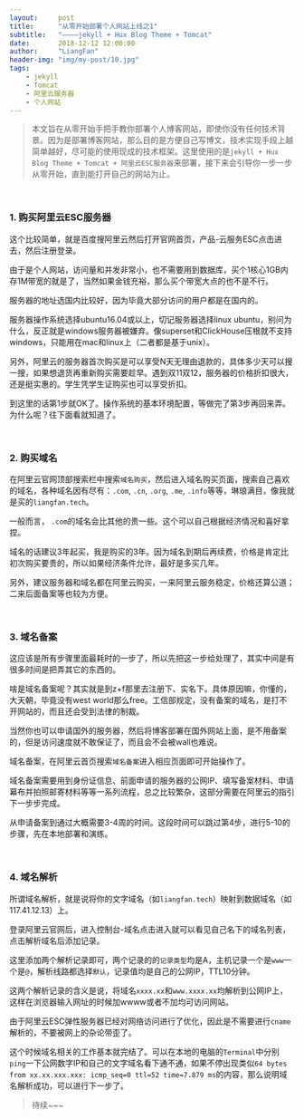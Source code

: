 ```yaml
---
layout:     post
title:      "从零开始部署个人网站上线之1"
subtitle:   "————jekyll + Hux Blog Theme + Tomcat"
date:       2018-12-12 12:00:00
author:     "LiangFan"
header-img: "img/my-post/10.jpg"
tags:
    - jekyll
    - Tomcat
    - 阿里云服务器
    - 个人网站
---
```


> 本文旨在从零开始手把手教你部署个人博客网站，即使你没有任何技术背景。因为是部署博客网站，那么目的是方便自己写博文，技术实现手段上越简单越好，尽可能的使用现成的技术框架。这里使用的是`jekyll + Hux Blog Theme + Tomcat + 阿里云ESC服务器`来部署，接下来会引导你一步一步从零开始，直到能打开自己的网站为止。


<!-- 基本的部署流程可以概括为：

![Alt text](/img/my-post/20181210a.png) -->
&nbsp;
&nbsp;

### 1. 购买阿里云ESC服务器

这个比较简单，就是百度搜阿里云然后打开官网首页，产品-云服务ESC点击进去，然后注册登录。

由于是个人网站，访问量和并发非常小，也不需要用到数据库，买个1核心1GB内存1M带宽的就是了，当然如果金钱充裕，那么买个带宽大点的也不是不行。

服务器的地址选国内比较好，因为毕竟大部分访问的用户都是在国内的。

服务器操作系统选择ubuntu16.04或以上，切记服务器选择linux ubuntu，别问为什么，反正就是windows服务器被嫌弃。像superset和ClickHouse压根就不支持windows，只能用在mac和linux上（二者都是基于unix）。

另外，阿里云的服务器首次购买是可以享受N天无理由退款的，具体多少天可以搜一搜，如果想退货再重新购买需要趁早。遇到双11双12，服务器的价格折扣很大，还是挺实惠的。学生凭学生证购买也可以享受折扣。

到这里的话第1步就OK了。操作系统的基本环境配置，等做完了第3步再回来弄。为什么呢？往下面看就知道了。

&nbsp;
&nbsp;

### 2. 购买域名

在阿里云官网顶部搜索栏中搜索`域名购买`，然后进入域名购买页面，搜索自己喜欢的域名，各种域名因有尽有：`.com`, `.cn`, `.org`, `.me`, `.info`等等，琳琅满目，像我就是买的`liangfan.tech`。

一般而言， `.com`的域名会比其他的贵一些。这个可以自己根据经济情况和喜好拿捏。

域名的话建议3年起买，我是购买的3年。因为域名到期后再续费，价格是肯定比初次购买要贵的，所以如果经济条件允许，最好是多买几年。

另外，建议服务器和域名都在阿里云购买，一来阿里云服务稳定，价格还算公道；二来后面备案等也较为方便。

&nbsp;
&nbsp;

### 3. 域名备案

这应该是所有步骤里面最耗时的一步了，所以先把这一步给处理了，其实中间是有很多时间是把弄其它的东西的。

啥是域名备案呢？其实就是到z+f那里去注册下、实名下。具体原因嘛，你懂的， 大天朝，毕竟没有west world那么free。工信部规定，没有备案的域名，是打不开网站的，而且还会受到法律的制裁。

当然你也可以申请国外的服务器，然后将博客部署在国外网站上面，是不用备案的，但是访问速度就不敢保证了，而且会不会被wall也难说。

域名备案，在阿里云首页搜索`域名备案`进入相应页面即可开始操作了。

域名备案需要用到身份证信息、前面申请的服务器的公网IP、填写备案材料、申请幕布并拍照邮寄材料等等一系列流程，总之比较繁杂，这部分需要在阿里云的指引下一步步完成。

从申请备案到通过大概需要3-4周的时间。这段时间可以跳过第4步，进行5-10的步骤，先在本地部署和演练。

&nbsp;
&nbsp;

### 4. 域名解析

所谓域名解析，就是说将你的文字域名（如`liangfan.tech`）映射到数据域名（如117.41.12.13）上。

登录阿里云官网后，进入控制台-域名点击进入就可以看见自己名下的域名列表，点击解析域名后添加记录。

这里添加两个解析记录即可，两个记录的的`记录类型`均是A，主机记录一个是`www`一个是`@`，解析线路都选择`默认`，记录值均是自己的公网IP，TTL10分钟。

这两个解析记录的含义是说，将域名`xxxx.xx`和`www.xxxx.xx`均解析到公网IP上，这样在浏览器输入网址的时候加wwww或者不加均可访问网站。

由于阿里云ESC弹性服务器已经对网络访问进行了优化，因此是不需要进行`cname`解析的，不要被网上的杂论带歪了。

这个时候域名相关的工作基本就完结了。可以在本地的电脑的`Terminal`中分别`ping`一下公网数字IP和自己的文字域名看下通不通，如果不停出现类似`64 bytes from xx.xx.xxx.xxx: icmp_seq=0 ttl=52 time=7.879 ms`的内容，那么说明域名解析成功，可以进行下一步了。

> 待续~~~

<!-- 
### 5. 在本地电脑和服务器间传输数据/文件


### 6. 配置jdk
jdk不是jre


### 7. 在本地配置jekyll
hux blog theme


### 8. 配置Tomcat


### 9. 将编译后的博客文件同步至服务器端


### 10. 注意阿里云的端口访问限制
控制台-云服务器ESC-网络和安全-安全组-配置规则


Enjoy your personal website and keep writing！ -->




&nbsp;
&nbsp;















